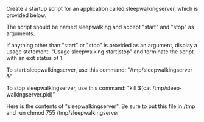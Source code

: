 Create a startup script for an application called sleep­walking­server, which is provided below. 

The script should be named sleep­walking and accept "start" and "stop" as arguments. 

If anything other than "start" or "stop" is provided as an argument, display a usage statement: "Usage sleep­walking start|stop" and terminate the script with an exit status of 1.

To start sleep­walking­server, use this command: "/tmp/sleep­walking­server &"

To stop sleep­walking­server, use this command: "kill $(cat /tmp/sleep­walking­server.pid)"

Here is the contents of "sleep­walking­server". Be sure to put this file in /tmp and run chmod 755 /tmp/sleep­walking­server



